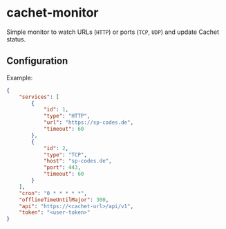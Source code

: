 # cachet-monitor

Simple monitor to watch URLs (`HTTP`) or ports (`TCP`, `UDP`) and update Cachet status.

## Configuration

Example:

```json
{
	"services": [
		{
			"id": 1,
			"type": "HTTP",
			"url": "https://sp-codes.de",
			"timeout": 60
		},
		{
			"id": 2,
			"type": "TCP",
			"host": "sp-codes.de",
			"port": 443,
			"timeout": 60
		}
	],
	"cron": "0 * * * * *",
	"offlineTimeUntilMajor": 300,
	"api": "https://<cachet-url>/api/v1",
	"token": "<user-token>"
}
```
